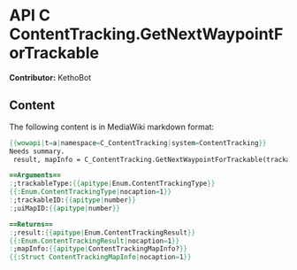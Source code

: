 # API C ContentTracking.GetNextWaypointForTrackable

**Contributor:** KethoBot

## Content

The following content is in MediaWiki markdown format:

```mediawiki
{{wowapi|t=a|namespace=C_ContentTracking|system=ContentTracking}}
Needs summary.
 result, mapInfo = C_ContentTracking.GetNextWaypointForTrackable(trackableType, trackableID, uiMapID)

==Arguments==
:;trackableType:{{apitype|Enum.ContentTrackingType}}
{{:Enum.ContentTrackingType|nocaption=1}}
:;trackableID:{{apitype|number}}
:;uiMapID:{{apitype|number}}

==Returns==
:;result:{{apitype|Enum.ContentTrackingResult}}
{{:Enum.ContentTrackingResult|nocaption=1}}
:;mapInfo:{{apitype|ContentTrackingMapInfo?}}
{{:Struct ContentTrackingMapInfo|nocaption=1}}
```